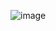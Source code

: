 ![image](https://github.com/ericlivshiz/3DModelingCPP/assets/111153545/dc187e7e-2769-4536-a5c9-17f62411a06c)
